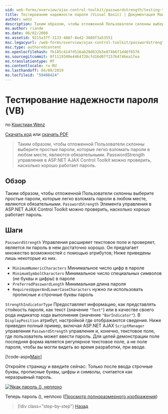 ```yaml
---
uid: web-forms/overview/ajax-control-toolkit/passwordstrength/testing-the-strength-of-a-password-vb
title: Тестирование надежности пароля (Visual Basic) | Документация Майкрософт
author: wenz
description: Таким образом, чтобы отложенной Пользователи склонны выберите простые пароли, которые легко взломать пароли в любом месте, являются обязательными. Элемент управления PasswordStrength в ASP. Н...
ms.author: riande
ms.date: 06/02/2008
ms.assetid: 9215a37f-3133-4887-8ed2-3689f3a53551
msc.legacyurl: /web-forms/overview/ajax-control-toolkit/passwordstrength/testing-the-strength-of-a-password-vb
msc.type: authoredcontent
ms.openlocfilehash: fb185c4147d516ab28d632b3e874b6f1d46f6576
ms.sourcegitcommit: 0f1119340e4464720cfd16d0ff15764746ea1fea
ms.translationtype: MT
ms.contentlocale: ru-RU
ms.lasthandoff: 04/09/2019
ms.locfileid: "59408424"
---
```

# <a name="testing-the-strength-of-a-password-vb"></a>Тестирование надежности пароля (VB)

по [Кристиан Wenz](https://github.com/wenz)

[Скачать код](http://download.microsoft.com/download/9/3/f/93f8daea-bebd-4821-833b-95205389c7d0/PasswordStrength0.vb.zip) или [скачать PDF](http://download.microsoft.com/download/2/d/c/2dc10e34-6983-41d4-9c08-f78f5387d32b/passwordstrength0VB.pdf)

> Таким образом, чтобы отложенной Пользователи склонны выберите простые пароли, которые легко взломать пароли в любом месте, являются обязательными. PasswordStrength управления в ASP.NET AJAX Control Toolkit можно проверить, насколько хорошо работает пароль.


## <a name="overview"></a>Обзор

Таким образом, чтобы отложенной Пользователи склонны выберите простые пароли, которые легко взломать пароли в любом месте, являются обязательными. `PasswordStrength` Элемента управления в ASP.NET AJAX Control Toolkit можно проверить, насколько хорошо работает пароль.

## <a name="steps"></a>Шаги

`PasswordStrength` Управления расширяет текстовое поле и проверяет, является ли пароль в нем достаточно хорошо. Он предлагает множество возможностей с помощью атрибутов; Ниже приведены лишь некоторые из них.

- `MinimumNumericCharacters` Минимальное число цифр в пароле
- `MinimumSymbolCharacters` Минимальное число специальных символов (не буквы и цифры) в пароле
- `PreferredPasswordLength` Минимальная длина пароля
- `RequiresUpperAndLowerCaseCharacters` нужно ли использовать прописные и строчные буквы пароль

`StrengthIndicatorType` Предоставляет информацию, как представлять стойкость пароля, как текст (значение `"Text"`) или в качестве своего рода индикатор хода выполнения (значение `"BarIndicator"`). В `DisplayPosition` атрибут, настройкой где отображаются сведения. Ниже приведен полный пример, включая ASP.NET AJAX `ScriptManager` управления `PasswordStrength` управления и, конечно, текстовое поле, где пользователь может ввести пароль. Для целей демонстрации поле последняя форма является регулярное текстовое поле, а не поле пароля, чтобы вы могли видеть во время разработки, при вводе.

[!code-aspx[Main](testing-the-strength-of-a-password-vb/samples/sample1.aspx)]

Откройте страницу и введите сейчас: Только после ввода строчные буквы, прописные буквы, цифры и символы, считается как неразрывный пароль.


[![Nкак пароль (), неплохо](testing-the-strength-of-a-password-vb/_static/image2.png)](testing-the-strength-of-a-password-vb/_static/image1.png)

Теперь пароль (), неплохо ([Просмотр полноразмерного изображения](testing-the-strength-of-a-password-vb/_static/image3.png))

> [!div class="step-by-step"]
> [Назад](testing-the-strength-of-a-password-cs.md)
